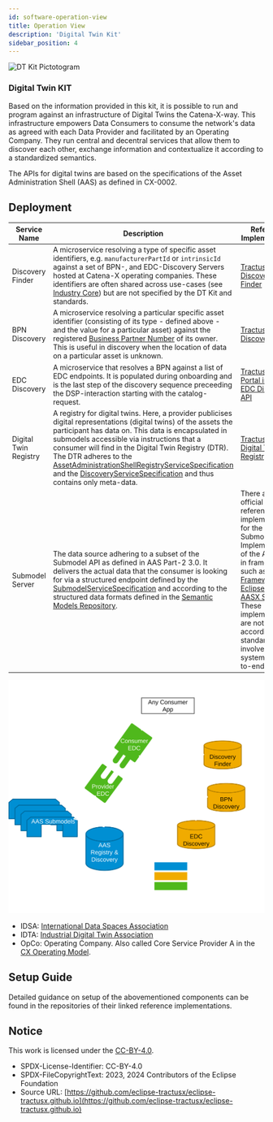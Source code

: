 ```yaml
---
id: software-operation-view
title: Operation View
description: 'Digital Twin Kit'
sidebar_position: 4
---
```


![DT Kit Pictotogram](@site/static/img/kits/digital-twin/digital-twin-kit-logo.drawio.svg)

### Digital Twin KIT

<!--
Documentation of the kit.
-->

Based on the information provided in this kit, it is possible to run and program against an infrastructure of
Digital Twins the Catena-X-way. This infrastructure empowers Data Consumers to consume the network's data as agreed with
each Data Provider and facilitated by an Operating Company. They run central and decentral services that allow them to
discover each other, exchange information and contextualize it according to a standardized semantics.

The APIs for digital twins are based on the specifications of the Asset Administration Shell (AAS) as defined in
CX-0002.

## Deployment

| Service Name          | Description                                                                                                                                                                                                                                                                                                                                                                                                                                                                                                                                                                                                                                          | Reference Implementation                                                                                                                                                                                                                                                                                                                                                                                                                           | [Standardized in](https://catena-x.net/de/standard-library) |
|-----------------------|------------------------------------------------------------------------------------------------------------------------------------------------------------------------------------------------------------------------------------------------------------------------------------------------------------------------------------------------------------------------------------------------------------------------------------------------------------------------------------------------------------------------------------------------------------------------------------------------------------------------------------------------------|----------------------------------------------------------------------------------------------------------------------------------------------------------------------------------------------------------------------------------------------------------------------------------------------------------------------------------------------------------------------------------------------------------------------------------------------------|-------------------------------------------------------------|
| Discovery Finder      | A microservice resolving a type of specific asset identifiers, e.g. `manufacturerPartId` or `intrinsicId` against a set of BPN-, and EDC-Discovery Servers hosted at Catena-X operating companies. These identifiers are often shared across use-cases (see [Industry Core](../Industry-core-kit/software-development-view)) but are not specified by the DT Kit and standards.                                                                                                                                                                                                                                                              | [Tractus-X Discovery Finder](https://github.com/eclipse-tractusx/sldt-discovery-finder)                                                                                                                                                                                                                                                                                                                                                            | CX - 0053                                                   |
| BPN Discovery         | A microservice resolving a particular specific asset identifier (consisting of its type - defined above - and the value for a particular asset) against the registered [Business Partner Number](../business-partner-kit/adoption-view.md#business-value) of its owner. This is useful in discovery when the location of data on a particular asset is unknown.                                                                                                                                                                                                                                                                             | [Tractus-X BPN Discovery](https://github.com/eclipse-tractusx/sldt-bpn-discovery)                                                                                                                                                                                                                                                                                                                                                                  | CX - 0053                                                   |
| EDC Discovery         | A microservice that resolves a BPN against a list of EDC endpoints. It is populated during onboarding and is the last step of the discovery sequence preceeding the DSP-interaction starting with the catalog-request.                                                                                                                                                                                                                                                                                                                                                                                                                               | [Tractus-X Portal including EDC Discovery API](https://github.com/eclipse-tractusx/portal-backend)                                                                                                                                                                                                                                                                                                                                                 | CX - 0001                                                   |
| Digital Twin Registry | A registry for digital twins. Here, a provider publicises digital representations (digital twins) of the assets the participant has data on. This data is encapsulated in submodels accessible via instructions that a consumer will find in the Digital Twin Registry (DTR). The DTR adheres to the [AssetAdministrationShellRegistryServiceSpecification](https://app.swaggerhub.com/apis/Plattform_i40/AssetAdministrationShellRegistryServiceSpecification/V3.0_SSP-002#/) and the [DiscoveryServiceSpecification](https://app.swaggerhub.com/apis/Plattform_i40/DiscoveryServiceSpecification/V3.0.1_SSP-001) and thus contains only meta-data. | [Tractus-X Digital Twin Registry](https://github.com/eclipse-tractusx/sldt-digital-twin-registry)                                                                                                                                                                                                                                                                                                                                                  | CX - 0002                                                   |
| Submodel Server       | The data source adhering to a subset of the Submodel API as defined in AAS Part-2 3.0. It delivers the actual data that the consumer is looking for via a structured endpoint defined by the [SubmodelServiceSpecification](https://app.swaggerhub.com/apis/Plattform_i40/SubmodelServiceSpecification/V3.0_SSP-003) and according to the structured data formats defined in the [Semantic Models Repository](https://github.com/eclipse-tractusx/sldt-semantic-models).                                                                                                                                                                             | There are no official reference implementations for the Submodel-API. Implementations of the API exist in frameworks such as [FA³ST-Framework](https://github.com/FraunhoferIOSB/FAAAST-Service), [Eclipse Basyx](https://github.com/eclipse-basyx/basyx-java-sdk), [AASX Server](https://github.com/admin-shell-io/aasx-server). These implementations are not certified according to the standard nor involved in systematic end-to-end testing. | CX - 0002                                                   |

![High Level Architecture of an App leveraging the Digital Twin Kit](assets/img/DTKIT_high_level_arch.svg)

- IDSA: [International Data Spaces Association](https://internationaldataspaces.org/)
- IDTA: [Industrial Digital Twin Association](https://industrialdigitaltwin.org/)
- OpCo: Operating Company. Also called Core Service Provider A in
  the [CX Operating Model](https://catena-x.net/fileadmin/_online_media_/CX_Operating_Modelv2.1_final.pdf).

## Setup Guide

Detailed guidance on setup of the abovementioned components can be found in the repositories of their linked reference
implementations.

## Notice

This work is licensed under the [CC-BY-4.0](https://creativecommons.org/licenses/by/4.0/legalcode).

- SPDX-License-Identifier: CC-BY-4.0
- SPDX-FileCopyrightText: 2023, 2024 Contributors of the Eclipse Foundation
- Source
  URL: [https://github.com/eclipse-tractusx/eclipse-tractusx.github.io](https://github.com/eclipse-tractusx/eclipse-tractusx.github.io)
